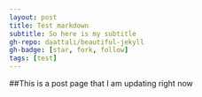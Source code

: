 ```yaml
---
layout: post
title: Test markdown
subtitle: So here is my subtitle
gh-repo: daattali/beautiful-jekyll
gh-badge: [star, fork, follow]
tags: [test]
---
```


##This is a post page that I am updating right now
